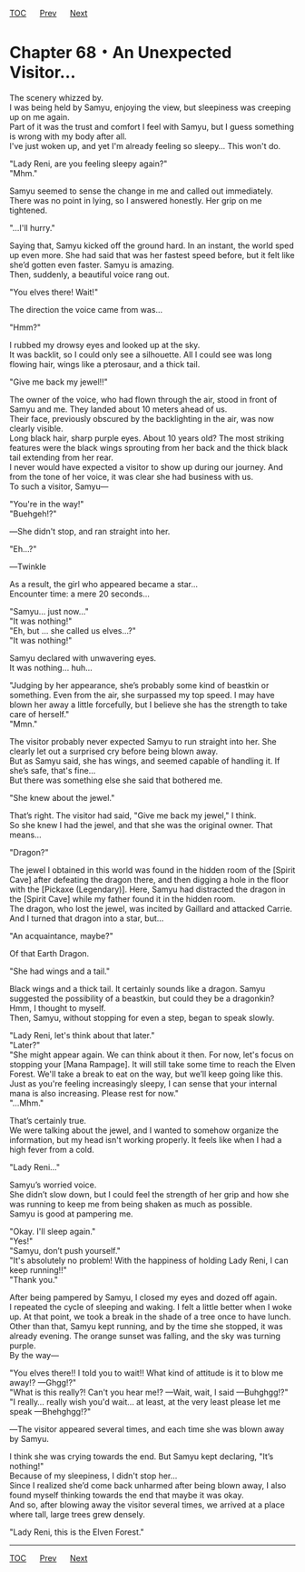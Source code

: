 [TOC](../readme.md)&nbsp;&nbsp;&nbsp;&nbsp;&nbsp;&nbsp;[Prev](Section_0067.md)&nbsp;&nbsp;&nbsp;&nbsp;&nbsp;&nbsp;[Next](Section_0069.md)



# Chapter 68・An Unexpected Visitor…

The scenery whizzed by.  
I was being held by Samyu, enjoying the view, but sleepiness was
creeping up on me again.  
Part of it was the trust and comfort I feel with Samyu, but I guess
something is wrong with my body after all.  
I've just woken up, and yet I'm already feeling so sleepy… This won't
do.  
  
"Lady Reni, are you feeling sleepy again?"  
"Mhm."  
  
Samyu seemed to sense the change in me and called out immediately.  
There was no point in lying, so I answered honestly. Her grip on me
tightened.  
  
"…I'll hurry."  
  
Saying that, Samyu kicked off the ground hard. In an instant, the world
sped up even more. She had said that was her fastest speed before, but
it felt like she’d gotten even faster. Samyu is amazing.  
Then, suddenly, a beautiful voice rang out.  
  
"You elves there! Wait!"  
  
The direction the voice came from was…  
  
"Hmm?"  
  
I rubbed my drowsy eyes and looked up at the sky.  
It was backlit, so I could only see a silhouette. All I could see was
long flowing hair, wings like a pterosaur, and a thick tail.  
  
"Give me back my jewel!!"  
  
The owner of the voice, who had flown through the air, stood in front of
Samyu and me. They landed about 10 meters ahead of us.  
Their face, previously obscured by the backlighting in the air, was now
clearly visible.  
Long black hair, sharp purple eyes. About 10 years old? The most
striking features were the black wings sprouting from her back and the
thick black tail extending from her rear.  
I never would have expected a visitor to show up during our journey. And
from the tone of her voice, it was clear she had business with us.  
To such a visitor, Samyu―  
  
"You're in the way!"  
"Buehgeh!?"  
  
―She didn't stop, and ran straight into her.  
  
"Eh…?"  
  
―Twinkle  
  
As a result, the girl who appeared became a star…  
Encounter time: a mere 20 seconds…  
  
"Samyu… just now…"  
"It was nothing!"  
"Eh, but … she called us elves…?"  
"It was nothing!"  
  
Samyu declared with unwavering eyes.  
It was nothing… huh…  
  
"Judging by her appearance, she’s probably some kind of beastkin or
something. Even from the air, she surpassed my top speed. I may have
blown her away a little forcefully, but I believe she has the strength
to take care of herself."  
"Mmn."  
  
The visitor probably never expected Samyu to run straight into her. She
clearly let out a surprised cry before being blown away.  
But as Samyu said, she has wings, and seemed capable of handling it. If
she’s safe, that's fine…  
But there was something else she said that bothered me.  
  
"She knew about the jewel."  
  
That’s right. The visitor had said, "Give me back my jewel," I think.  
So she knew I had the jewel, and that she was the original owner. That
means…  
  
"Dragon?"  
  
The jewel I obtained in this world was found in the hidden room of the
\[Spirit Cave\] after defeating the dragon there, and then digging a
hole in the floor with the \[Pickaxe (Legendary)\]. Here, Samyu had
distracted the dragon in the \[Spirit Cave\] while my father found it in
the hidden room.  
The dragon, who lost the jewel, was incited by Gaillard and attacked
Carrie. And I turned that dragon into a star, but…  
  
"An acquaintance, maybe?"  
  
Of that Earth Dragon.  
  
"She had wings and a tail."  
  
Black wings and a thick tail. It certainly sounds like a dragon. Samyu
suggested the possibility of a beastkin, but could they be a
dragonkin?  
Hmm, I thought to myself.  
Then, Samyu, without stopping for even a step, began to speak slowly.  
  
"Lady Reni, let's think about that later."  
"Later?"  
"She might appear again. We can think about it then. For now, let's
focus on stopping your \[Mana Rampage\]. It will still take some time to
reach the Elven Forest. We'll take a break to eat on the way, but we’ll
keep going like this. Just as you're feeling increasingly sleepy, I can
sense that your internal mana is also increasing. Please rest for
now."  
"…Mhm."  
  
That’s certainly true.  
We were talking about the jewel, and I wanted to somehow organize the
information, but my head isn't working properly. It feels like when I
had a high fever from a cold.  
  
"Lady Reni…"  
  
Samyu’s worried voice.  
She didn’t slow down, but I could feel the strength of her grip and how
she was running to keep me from being shaken as much as possible.  
Samyu is good at pampering me.  
  
"Okay. I'll sleep again."  
"Yes!"  
"Samyu, don’t push yourself."  
"It's absolutely no problem! With the happiness of holding Lady Reni, I
can keep running!!"  
"Thank you."  
  
After being pampered by Samyu, I closed my eyes and dozed off again.  
I repeated the cycle of sleeping and waking. I felt a little better when
I woke up. At that point, we took a break in the shade of a tree once to
have lunch.  
Other than that, Samyu kept running, and by the time she stopped, it was
already evening. The orange sunset was falling, and the sky was turning
purple.  
By the way—  
  
"You elves there!! I told you to wait!! What kind of attitude is it to
blow me away!? —Ghgg!?"  
"What is this really?! Can't you hear me!? —Wait, wait, I said
—Buhghgg!?"  
"I really… really wish you'd wait… at least, at the very least please
let me speak —Bhehghgg!?"  
  
―The visitor appeared several times, and each time she was blown away by
Samyu.  
  
I think she was crying towards the end. But Samyu kept declaring, "It’s
nothing!"  
Because of my sleepiness, I didn't stop her…  
Since I realized she’d come back unharmed after being blown away, I also
found myself thinking towards the end that maybe it was okay.  
And so, after blowing away the visitor several times, we arrived at a
place where tall, large trees grew densely.  
  
"Lady Reni, this is the Elven Forest."  
  
  


---
[TOC](../readme.md)&nbsp;&nbsp;&nbsp;&nbsp;&nbsp;&nbsp;[Prev](Section_0067.md)&nbsp;&nbsp;&nbsp;&nbsp;&nbsp;&nbsp;[Next](Section_0069.md)

